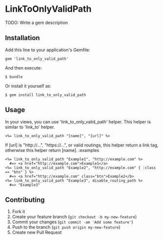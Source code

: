# LinkToOnlyValidPath

TODO: Write a gem description

## Installation

Add this line to your application's Gemfile:

    gem 'link_to_only_valid_path'

And then execute:

    $ bundle

Or install it yourself as:

    $ gem install link_to_only_valid_path

## Usage

In your views, you can use 'link_to_only_valid_path' helper. This helper is similar to 'link_to' helper.

    <%= link_to_only_valid_path "[name]", "[url]" %>

If [url] is "http://...", "https://...", or valid routings, this helper return a link tag, otherwise this helper return [name].
:examples

    <%= link_to_only_valid_path "Example1", "http://example.com" %>
      #=> <a href="http://example.com">Example1</a>
    <%= link_to_only_valid_path "Example2", "http://example.com" { :class => "btn" } %>
      #=> <a href="http://example.com" class="btn">Example2</b>
    <%= link_to_only_valid_path "Example3", disable_routing_path %>
      #=> "Example3"

## Contributing

1. Fork it
2. Create your feature branch (`git checkout -b my-new-feature`)
3. Commit your changes (`git commit -am 'Add some feature'`)
4. Push to the branch (`git push origin my-new-feature`)
5. Create new Pull Request
